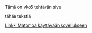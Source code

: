 Tämä on vko5 tehtävän sivu

tähän tekstiä

[Linkki Matomoa käyttävään sovellukseen](https://tiiakos.github.io/pilvipalvelut/vko5/matomo/index.html)
